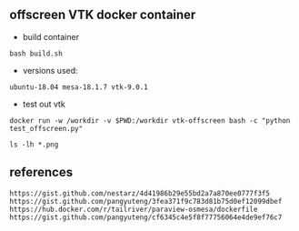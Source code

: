 
## offscreen VTK docker container

+ build container

```
bash build.sh
```

+ versions used:
```
ubuntu-18.04 mesa-18.1.7 vtk-9.0.1
```

+ test out vtk

```
docker run -w /workdir -v $PWD:/workdir vtk-offscreen bash -c "python test_offscreen.py"

ls -lh *.png

```

## references

```
https://gist.github.com/nestarz/4d41986b29e55bd2a7a870ee0777f3f5
https://gist.github.com/pangyuteng/3fea371f9c783d81b75d0ef12099dbef
https://hub.docker.com/r/tailriver/paraview-osmesa/dockerfile
https://gist.github.com/pangyuteng/cf6345c4e5f8f77756064e4de9ef76c7
```

